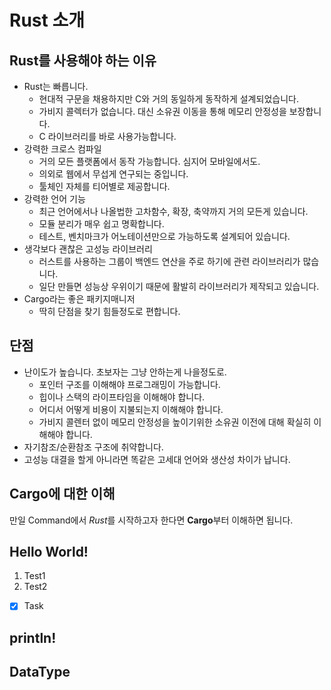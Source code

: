 # Rust 소개

## Rust를 사용해야 하는 이유
- Rust는 빠릅니다.
  - 현대적 구문을 채용하지만 C와 거의 동일하게 동작하게 설계되었습니다.
  - 가비지 콜렉터가 없습니다. 대신 소유권 이동을 통해 메모리 안정성을 보장합니다.
  - C 라이브러리를 바로 사용가능합니다.
- 강력한 크로스 컴파일
  - 거의 모든 플랫폼에서 동작 가능합니다. 심지어 모바일에서도. 
  - 의외로 웹에서 무섭게 연구되는 중입니다. 
  - 툴체인 자체를 티어별로 제공합니다. 
- 강력한 언어 기능
  - 최근 언어에서나 나올법한 고차함수, 확장, 축약까지 거의 모든게 있습니다.
  - 모듈 분리가 매우 쉽고 명확합니다.
  - 테스트, 벤치마크가 어노테이션만으로 가능하도록 설계되어 있습니다.
- 생각보다 괜찮은 고성능 라이브러리
  - 러스트를 사용하는 그룹이 백엔드 연산을 주로 하기에 관련 라이브러리가 많습니다.
  - 일단 만들면 성능상 우위이기 때문에 활발히 라이브러리가 제작되고 있습니다.
- Cargo라는 좋은 패키지매니저
  - 딱히 단점을 찾기 힘들정도로 편합니다.

## 단점
- 난이도가 높습니다. 초보자는 그냥 안하는게 나을정도로.
  - 포인터 구조를 이해해야 프로그래밍이 가능합니다.
  - 힙이나 스택의 라이프타임을 이해해야 합니다.
  - 어디서 어떻게 비용이 지불되는지 이해해야 합니다.
  - 가비지 콜렌터 없이 메모리 안정성을 높이기위한 소유권 이전에 대해 확실히 이해해야 합니다.
- 자기참조/순환참조 구조에 취약합니다.
- 고성능 대결을 할게 아니라면 똑같은 고세대 언어와 생산성 차이가 납니다.

## Cargo에 대한 이해 
만일 Command에서 *Rust*를 시작하고자 한다면 **Cargo**부터 이해하면 됩니다. 

## Hello World!
1. Test1
2. Test2
- [x] Task

## println!

## DataType